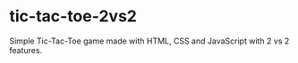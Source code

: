 # tic-tac-toe-2vs2
Simple Tic-Tac-Toe game made with HTML, CSS and JavaScript with 2 vs 2 features.
